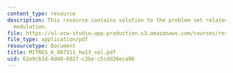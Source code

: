 ```yaml
---
content_type: resource
description: This resource contains solution to the problem set related to continuous-time
  modulation.
file: https://ol-ocw-studio-app-production.s3.amazonaws.com/courses/res-6-007-signals-and-systems-spring-2011/62e9cb1d8d406927c3bec5cdd26eca06_MITRES_6_007S11_hw13_sol.pdf
file_type: application/pdf
resourcetype: Document
title: MITRES_6_007S11_hw13_sol.pdf
uid: 62e9cb1d-8d40-6927-c3be-c5cdd26eca06
---
```

